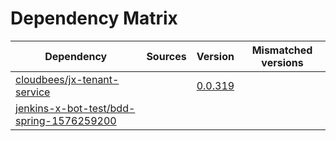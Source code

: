 # Dependency Matrix

Dependency | Sources | Version | Mismatched versions
---------- | ------- | ------- | -------------------
[cloudbees/jx-tenant-service](https://github.com/cloudbees/jx-tenant-service) |  | [0.0.319](https://github.com/cloudbees/jx-tenant-service/releases/tag/v0.0.319) | 
[jenkins-x-bot-test/bdd-spring-1576259200](https://github.com/jenkins-x-bot-test/bdd-spring-1576259200.git) |  | []() | 
